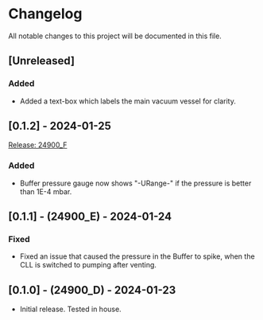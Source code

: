 # Changelog

All notable changes to this project will be documented in this file.

## [Unreleased]
### Added
- Added a text-box which labels the main vacuum vessel for clarity.
## [0.1.2] - 2024-01-25
[Release: 24900_F](https://github.com/ferrovac/GLOVEBOX/releases/tag/v0.1.1.2_F)
### Added
- Buffer pressure gauge now shows "-URange-" if the pressure is better than 1E-4 mbar.
## [0.1.1] - (24900_E) - 2024-01-24
### Fixed
- Fixed an issue that caused the pressure in the Buffer to spike, when the CLL is switched to pumping after venting.
## [0.1.0] - (24900_D) - 2024-01-23
- Initial release. Tested in house.
